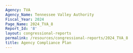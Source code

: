 ```yaml
---
Agency: TVA
Agency_Name: Tennessee Valley Authority
Fiscal_Year: 2024
Page_Name: 2024_TVA_8
Report_Id: '8'
layout: congressional-reports
permalink: /resources/congressional-reports/2024_TVA_8
title: Agency Compliance Plan
---
```


